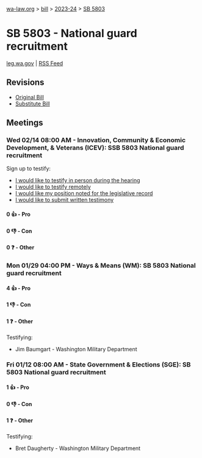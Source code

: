 [wa-law.org](/) > [bill](/bill/) > [2023-24](/bill/2023-24/) > [SB 5803](/bill/2023-24/sb/5803/)

# SB 5803 - National guard recruitment
[leg.wa.gov](https://app.leg.wa.gov/billsummary?BillNumber=5803&Year=2023&Initiative=false) | [RSS Feed](./rss.xml)

## Revisions
* [Original Bill](1/)
* [Substitute Bill](S/)

## Meetings
### Wed 02/14 08:00 AM - Innovation, Community & Economic Development, & Veterans (ICEV): SSB 5803 National guard recruitment
Sign up to testify:
* [I would like to testify in person during the hearing](https://app.leg.wa.gov/csi/Testifier/Add?chamber=House&mId=31915&aId=159124&caId=24086&tId=1)
* [I would like to testify remotely](https://app.leg.wa.gov/csi/Testifier/Add?chamber=House&mId=31915&aId=159124&caId=24086&tId=2)
* [I would like my position noted for the legislative record](https://app.leg.wa.gov/csi/Testifier/Add?chamber=House&mId=31915&aId=159124&caId=24086&tId=3)
* [I would like to submit written testimony](https://app.leg.wa.gov/csi/Testifier/Add?chamber=House&mId=31915&aId=159124&caId=24086&tId=4)

#### 0 👍 - Pro

#### 0 👎 - Con

#### 0 ❓ - Other

### Mon 01/29 04:00 PM - Ways & Means (WM): SB 5803 National guard recruitment
#### 4 👍 - Pro

#### 1 👎 - Con

#### 1 ❓ - Other
Testifying:
* Jim Baumgart - Washington Military Department

### Fri 01/12 08:00 AM - State Government & Elections (SGE): SB 5803 National guard recruitment
#### 1 👍 - Pro

#### 0 👎 - Con

#### 1 ❓ - Other
Testifying:
* Bret Daugherty - Washington Military Department
